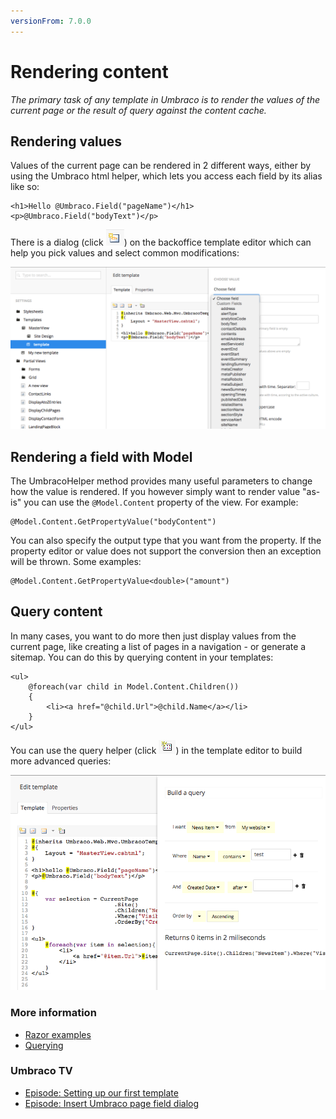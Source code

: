 ```yaml
---
versionFrom: 7.0.0
---
```


# Rendering content

_The primary task of any template in Umbraco is to render the values of the current page or the result of query against the content cache._

## Rendering values
Values of the current page can be rendered in 2 different ways, either by using the Umbraco html helper, which lets you access each field by its alias like so:

    <h1>Hello @Umbraco.Field("pageName")</h1>
    <p>@Umbraco.Field("bodyText")</p>

There is a dialog (click ![Button](images/button.png)) on the backoffice template editor which can help you pick values and select common modifications:

![Dialog](images/dialog.png)

## Rendering a field with Model
The UmbracoHelper method provides many useful parameters to change how the value is rendered. If you however simply want to render value "as-is" you can use the `@Model.Content` property of the view. For example:

    @Model.Content.GetPropertyValue("bodyContent")

You can also specify the output type that you want from the property. If the property editor or value does not support the conversion then an exception will be thrown. Some examples:

    @Model.Content.GetPropertyValue<double>("amount")

## Query content
In many cases, you want to do more then just display values from the current page, like creating a list of pages in a navigation - or generate a sitemap. You can do this by querying content in your templates:

    <ul>
        @foreach(var child in Model.Content.Children())
        {
            <li><a href="@child.Url">@child.Name</a></li>
        }
    </ul>

You can use the query helper (click ![Query button](images/query-button.png)) in the template editor to build more advanced queries:

![Query helper](images/query.png)

### More information
- [Razor examples](../../../Reference/Templating/Mvc/examples.md)
- [Querying](../../..//Reference/Templating/Mvc/querying.md)

### Umbraco TV
- [Episode: Setting up our first template](https://umbraco.tv/videos/umbraco-v7/implementor/fundamentals/templating/alt-template/)
- [Episode: Insert Umbraco page field dialog](https://umbraco.tv/videos/umbraco-v7/implementor/fundamentals/templating/insert-umbraco-page-field-dialog/)
